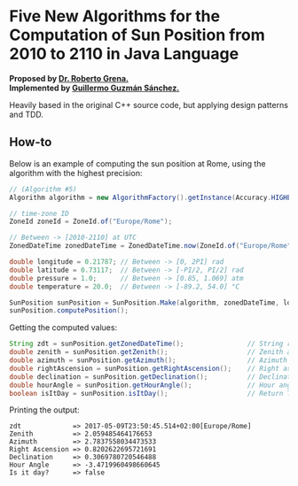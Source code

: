 # Five New Algorithms for the Computation of Sun Position from 2010 to 2110 in Java Language  
**Proposed by [Dr. Roberto Grena.](https://www.researchgate.net/profile/Roberto_Grena)**  
**Implemented by [Guillermo Guzmán Sánchez.](https://plus.google.com/u/0/+GuillermoGuzmánSánchez)**

Heavily based in the original C++ source code, but applying design patterns and TDD.  

## How-to
Below is an example of computing the sun position at Rome, using the algorithm with the highest precision:
```java
// (Algorithm #5)
Algorithm algorithm = new AlgorithmFactory().getInstance(Accuracy.HIGHEST); 

// time-zone ID
ZoneId zoneId = ZoneId.of("Europe/Rome");

// Between -> [2010-2110] at UTC
ZonedDateTime zonedDateTime = ZonedDateTime.now(ZoneId.of("Europe/Rome")); 

double longitude = 0.21787; // Between -> [0, 2PI] rad
double latitude = 0.73117;  // Between -> [-PI/2, PI/2] rad
double pressure = 1.0;      // Between -> [0.85, 1.069] atm
double temperature = 20.0;  // Between -> [-89.2, 54.0] °C

SunPosition sunPosition = SunPosition.Make(algorithm, zonedDateTime, longitude, latitude, pressure, temperature);
sunPosition.computePosition();
```
Getting the computed values:
```java
String zdt = sunPosition.getZonedDateTime();                // String representation of zonedDateTime
double zenith = sunPosition.getZenith();                    // Zenith angle -> [0,PI] rad
double azimuth = sunPosition.getAzimuth();                  // Azimuth angle -> [-PI,PI] rad
double rightAscension = sunPosition.getRightAscension();    // Right ascension -> [0,2PI] rad
double declination = sunPosition.getDeclination();          // Declination -> [-PI/2, PI/2] rad
double hourAngle = sunPosition.getHourAngle();              // Hour angle -> [-PI,PI] rad
boolean isItDay = sunPosition.isItDay();                    // Return True if the sun is above the horizon
```
Printing the output:
```console
zdt             => 2017-05-09T23:50:45.514+02:00[Europe/Rome]
Zenith          => 2.059485464176653
Azimuth         => 2.7837558034473533
Right Ascension => 0.8202622695721691
Declination     => 0.3069780720546488
Hour Angle      => -3.4719960498660645
Is it day?      => false
```
